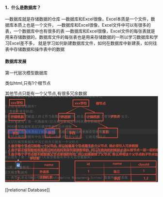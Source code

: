 #### 1．什么是数据库？
—数据库就是存储数据的仓库
—数据库和Excel很像，Excel本质是一个文件，数据库本质上也是一个文件，
—数据库和Excel很像，Excel文件中可以有很多的表，一个数据库中也有很多的表
—数据库和Excel很像，Excel文件的每张表就是用来存储数据的，数据库文件的每张表也是用来存储数据的一所以学习数据库和学习Excel差不多，
就是学习如何新建数据库文件，如何在数据库中新建表，如何往表中存储数据和操作表中的数据




#### 数据库发展

第一代层次模型数据库

类似html,只有1个根节点

其他节点只能有一个父节点,有很多冗余数据
![](https://raw.githubusercontent.com/tianran721/img/main/img/20240118155907.png)


[[relational Database]]